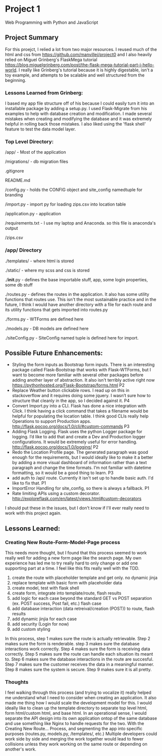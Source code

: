 # Project 1

Web Programming with Python and JavaScript

## Project Summary
For this proejct, I relied a lot from two major resources. I reused much of the html and css from https://github.com/manvillej/project0 and I also heavily relied on Miguel Grinberg's FlaskMega tutorial https://blog.miguelgrinberg.com/post/the-flask-mega-tutorial-part-i-hello-world. I really like Grinberg's tutorial because it is highly digestable, isn't a toy example, and attempts to be scalable and well structured from the beginning. 

### Lessons Learned from Grinberg:
I based my app file structure off of his because I could easily turn it into an installable package by adding a setup.py. I used Flask-Migrate from his examples to help with database creation and modification. I made several mistakes when creating and modifying the database and it was extremely helpful in rolling back those mistakes. I also liked using the 'flask shell' feature to test the data model layer. 

### Top Level Directory:

/app/ - Most of the application

/migrations/ - db migration files

.gitignore

README.md

/config.py - holds the CONFIG object and site_config namedtuple for branding

/import.py - import py for loading zips.csv into location table

/application.py - application


/requirements.txt - I use my laptop and Anaconda. so this file is anaconda's output

/zips.csv


### /app/ Directory
./templates/ - where html is stored

./static/ - where my scss and css is stored

./__init__.py - defines the base importable stuff, app, some login properties, some db stuff

./routes.py - defines the routes in the application. It also has some utility functions that routes use. This isn't the most sustainable practice and in the future, I think I would have another directory with a file for each route and its utility functions that gets imported into routes.py

./forms.py - WTForms are defined here

./models.py - DB models are defined here

./siteConfig.py - SiteConfig named tuple is defined here for import.


## Possible Future Enhancements:
-	Styling the form inputs as Bootstrap form inputs. There is an interesting package called Flask-Bootstrap that works with Flask-WTForms, but I want to become more familiar with several other packages before adding another layer of abstraction. It also isn't terribly active right now https://pythonhosted.org/Flask-Bootstrap/forms.html P2
-	Replace Weather button clickable rows. I read up on this in stackoverflow and it requires doing some jquery. I wasn’t sure how to structure that cleanly in the app, so I decided against it. P4
-	Convert Import.py into a CLI. Flask has done a nice integration with Click. I think having a click command that takes a filename would be helpful for populating the location table. I think good CLIs really help Operations to support Production apps.  http://flask.pocoo.org/docs/1.0/cli/#custom-commands P3
-	Adding Flask Logging. Flask uses the python Logger package for logging. I’d like to add that and create a Dev and Production logger configurations. It would be extremely useful for error handling. http://flask.pocoo.org/docs/1.0/logging/ P2
-	Redo the Location Profile page. The generated paragraph was good enough for the requirements, but I would ideally like to make it a better by adding a more visual dashboard of information rather than a text paragraph and change the time formats. I’m not familiar with datetime formatting, so it would be a good thing to learn. P3
- add auth to /api/<zipcode> route. Currently it isn't set up to handle basic auth. I'd like to fix that. P1
- ImportError Handling for site_config, so there is always a fallback. P1
- Rate limiting APIs using a custom decorator. http://exploreflask.com/en/latest/views.html#custom-decorators

I should put these in the issues, but I don't know if I'll ever really need to work with this project again.


## Lessons Learned:
### Creating New Route-Form-Model-Page process
This needs more thought, but I found that this process seemed to work really well for adding a new form page like the search page.
My own experience has led me to try really hard to only change or add one supporting part at a time. I feel like this fits really well with the TDD.

1. create the route with placeholder template and get only. no dynamic jinja
2. replace template with basic form with placeholder data
3. create model, test with flask shell
4. create form, integrate into template/route, flash results
5. add logic for each case beyond the standard GET vs POST separation (ex. POST success, Post fail, etc.) flash case
6. add database interaction (data retreival/creation (POST)) to route, flash results
7. add dynamic jinjia for each case
8. add security (Login for now)
9. add custom styling

In this process, step 1 makes sure the route is actually retrievable. Step 2 makes sure the form is renderable. step 3 makes sure the database interactions work correctly. Step 4 makes sure the form is receiving data correctly. Step 5 makes sure the route can handle each situation its meant to. Step 6 makes sure the database interactions in the route are succesful. Step 7 makes sure the customer receives the data in a meaningful manner. Step 8 makes sure the system is secure. Step 9 makes sure it is all pretty.

### Thoughts
I feel walking through this process (and trying to vocalize it) really helped me understand what I need to consider when creating an application. It also made me thing how I would scale the development model for this. I would ideally like to clean up the template directory to separate top level html, form html/custom html, and base html. In an operational sense, I would separate the API design into its own application ontop of the same database and use something like Nginx to handle requests for the two. With the Creating New Route... Process, and segmenting the app into specific purposes (routes.py, models.py, /templates/, etc.) Multiple developers could work side by side and merging the work together would lead to fewer collisions unless they work working on the same route or depending on another's work. 
